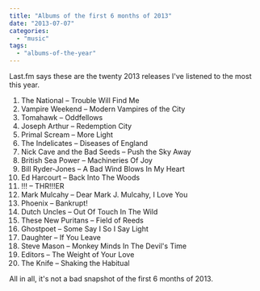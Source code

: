```yaml
---
title: "Albums of the first 6 months of 2013"
date: "2013-07-07"
categories: 
  - "music"
tags: 
  - "albums-of-the-year"
---
```


Last.fm says these are the twenty 2013 releases I've listened to the most this year.

1. The National – Trouble Will Find Me
2. Vampire Weekend – Modern Vampires of the City
3. Tomahawk – Oddfellows
4. Joseph Arthur – Redemption City
5. Primal Scream – More Light
6. The Indelicates – Diseases of England
7. Nick Cave and the Bad Seeds – Push the Sky Away
8. British Sea Power – Machineries Of Joy
9. Bill Ryder-Jones – A Bad Wind Blows In My Heart
10. Ed Harcourt – Back Into The Woods
11. !!! – THR!!!ER
12. Mark Mulcahy – Dear Mark J. Mulcahy, I Love You
13. Phoenix – Bankrupt!
14. Dutch Uncles – Out Of Touch In The Wild
15. These New Puritans – Field of Reeds
16. Ghostpoet – Some Say I So I Say Light
17. Daughter – If You Leave
18. Steve Mason – Monkey Minds In The Devil's Time
19. Editors – The Weight of Your Love
20. The Knife – Shaking the Habitual

All in all, it's not a bad snapshot of the first 6 months of 2013.
